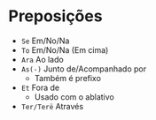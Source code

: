 # Preposições

-   `Se` Em/No/Na
-   `To` Em/No/Na (Em cima)
-   `Ara` Ao lado
-   `As(-)` Junto de/Acompanhado por
    -   Também é prefixo
-   `Et` Fora de
    -   Usado com o ablativo
-   `Ter/Terë` Através
